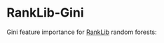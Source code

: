 # RankLib-Gini
Gini feature importance for [RankLib](https://sourceforge.net/p/lemur/wiki/RankLib/) random forests:


